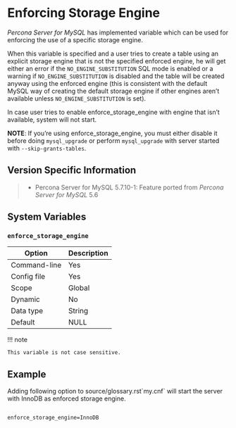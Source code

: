 # Enforcing Storage Engine

*Percona Server for MySQL* has implemented variable which can be used for enforcing the use of a specific storage engine.

When this variable is specified and a user tries to create a table using an explicit storage engine that is not the specified enforced engine, he will get either an error if the `NO_ENGINE_SUBSTITUTION` SQL mode is enabled or a warning if `NO_ENGINE_SUBSTITUTION` is disabled and the table will be created anyway using the enforced engine (this is consistent with the default MySQL way of creating the default storage engine if other engines aren’t available unless `NO_ENGINE_SUBSTITUTION` is set).

In case user tries to enable enforce_storage_engine with engine that isn’t available, system will not start.

**NOTE**: If you’re using enforce_storage_engine, you must either disable it before doing `mysql_upgrade` or perform `mysql_upgrade` with server started with `--skip-grants-tables`.

## Version Specific Information

>
> * Percona Server for MySQL 5.7.10-1: Feature ported from *Percona Server for MySQL* 5.6

## System Variables

### `enforce_storage_engine`

| Option       | Description |
|--------------|-------------|
| Command-line | Yes         |
| Config file  | Yes         |
| Scope        | Global      |
| Dynamic      | No          |
| Data type    | String      |
| Default      | NULL        |

!!! note

    This variable is not case sensitive.

## Example

Adding following option to source/glossary.rst\`my.cnf\` will start the server with InnoDB as enforced storage engine.

```text

enforce_storage_engine=InnoDB

```

